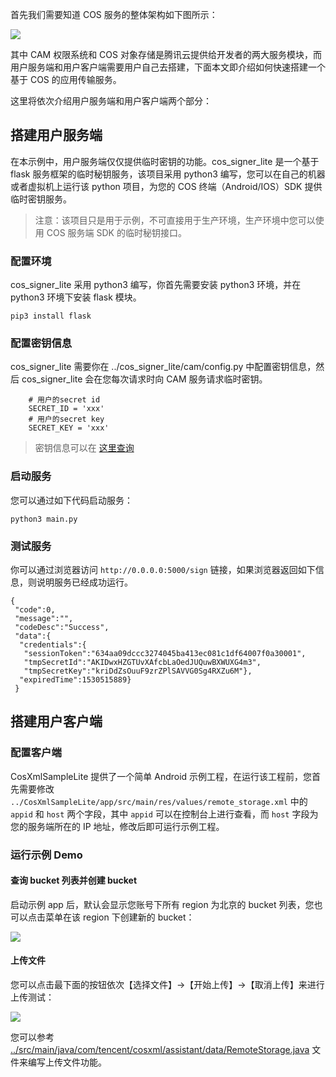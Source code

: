 首先我们需要知道 COS 服务的整体架构如下图所示：

![](http://mc.qcloudimg.com/static/img/b1e187a9ec129ffc766c07a733ef4dd6/image.jpg)

其中 CAM 权限系统和 COS 对象存储是腾讯云提供给开发者的两大服务模块，而用户服务端和用户客户端需要用户自己去搭建，下面本文即介绍如何快速搭建一个基于 COS 的应用传输服务。

这里将依次介绍用户服务端和用户客户端两个部分：

## 搭建用户服务端

在本示例中，用户服务端仅仅提供临时密钥的功能。cos\_signer\_lite 是一个基于 flask 服务框架的临时秘钥服务，该项目采用 python3 编写，您可以在自己的机器或者虚拟机上运行该 python 项目，为您的 COS 终端（Android/IOS）SDK 提供临时密钥服务。
> 注意：该项目只是用于示例，不可直接用于生产环境，生产环境中您可以使用 COS 服务端 SDK 的临时秘钥接口。


### 配置环境

cos\_signer\_lite 采用 python3 编写，你首先需要安装 python3 环境，并在 python3 环境下安装 flask 模块。

```
pip3 install flask
```

### 配置密钥信息

cos\_signer\_lite 需要你在 ../cos\_signer\_lite/cam/config.py 中配置密钥信息，然后 cos\_signer\_lite 会在您每次请求时向 CAM 服务请求临时密钥。

```
    # 用户的secret id
    SECRET_ID = 'xxx'
    # 用户的secret key
    SECRET_KEY = 'xxx'
```

> 密钥信息可以在 [这里查询](https://console.cloud.tencent.com/cam/capi)


### 启动服务

您可以通过如下代码启动服务：

```
python3 main.py
```

### 测试服务

你可以通过浏览器访问 `http://0.0.0.0:5000/sign` 链接，如果浏览器返回如下信息，则说明服务已经成功运行。

```
{
 "code":0,
 "message":"",
 "codeDesc":"Success",
 "data":{
  "credentials":{
   "sessionToken":"634aa09dccc3274045ba413ec081c1df64007f0a30001",
   "tmpSecretId":"AKIDwxHZGTUvXAfcbLaOedJUQuwBXWUXG4m3",
   "tmpSecretKey":"kriDdZsOuuF9zrZPlSAVVG0Sg4RXZu6M"},
  "expiredTime":1530515889}
 }
```

## 搭建用户客户端

### 配置客户端

CosXmlSampleLite 提供了一个简单 Android 示例工程，在运行该工程前，您首先需要修改 `../CosXmlSampleLite/app/src/main/res/values/remote_storage.xml` 中的 `appid` 和 `host` 两个字段，其中 `appid` 可以在控制台上进行查看，而 `host` 字段为您的服务端所在的 IP 地址，修改后即可运行示例工程。

### 运行示例 Demo

#### 查询 bucket 列表并创建 bucket

启动示例 app 后，默认会显示您账号下所有 region 为北京的 bucket 列表，您也可以点击菜单在该 region 下创建新的 bucket：

![](http://cos-terminal-resource-1253960454.cossh.myqcloud.com/list_bucket.jpg)

#### 上传文件

您可以点击最下面的按钮依次【选择文件】->【开始上传】->【取消上传】来进行上传测试：

![](http://cos-terminal-resource-1253960454.cossh.myqcloud.com/upload_file.jpg)


您可以参考 [../src/main/java/com/tencent/cosxml/assistant/data/RemoteStorage.java](https://github.com/tencentyun/qcloud-sdk-android-samples/blob/master/QCloudCosSimpleSample/CosXMLSampleLite/app/src/main/java/com/tencent/cosxml/assistant/data/RemoteStorage.java) 文件来编写上传文件功能。
